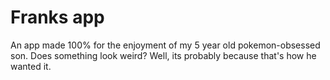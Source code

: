 # Franks app
An app made 100% for the enjoyment of my 5 year old pokemon-obsessed son. Does something look weird? Well, its probably because that's how he wanted it.